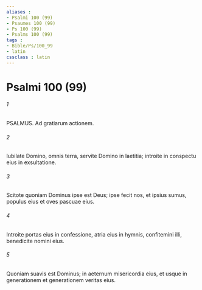 ```yaml
---
aliases : 
- Psalmi 100 (99)
- Psaumes 100 (99)
- Ps 100 (99)
- Psalms 100 (99)
tags : 
- Bible/Ps/100_99
- latin
cssclass : latin
---
```


# Psalmi 100 (99)

###### 1
PSALMUS. Ad gratiarum actionem.
###### 2
Iubilate Domino, omnis terra, servite Domino in laetitia; introite in conspectu eius in exsultatione.
###### 3
Scitote quoniam Dominus ipse est Deus; ipse fecit nos, et ipsius sumus, populus eius et oves pascuae eius.
###### 4
Introite portas eius in confessione, atria eius in hymnis, confitemini illi, benedicite nomini eius.
###### 5
Quoniam suavis est Dominus; in aeternum misericordia eius, et usque in generationem et generationem veritas eius.
